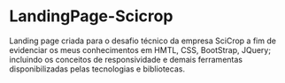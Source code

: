 # LandingPage-Scicrop
Landing page criada para o desafio técnico da empresa SciCrop a fim de evidenciar os meus conhecimentos em HMTL, CSS, BootStrap, JQuery; incluindo os conceitos de responsividade e demais ferramentas disponibilizadas pelas tecnologias e bibliotecas. 
